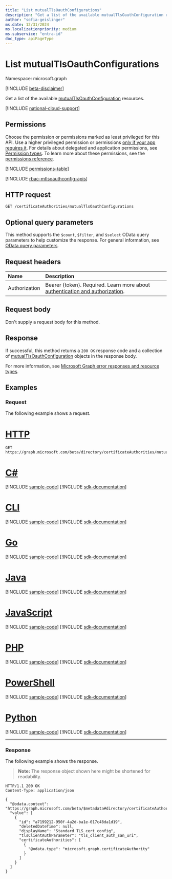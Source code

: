 ```yaml
---
title: "List mutualTlsOauthConfigurations"
description: "Get a list of the available mutualTlsOauthConfiguration resources."
author: "sofia-geislinger"
ms.date: 12/31/2024
ms.localizationpriority: medium
ms.subservice: "entra-id"
doc_type: apiPageType
---
```


# List mutualTlsOauthConfigurations

Namespace: microsoft.graph

[!INCLUDE [beta-disclaimer](../../includes/beta-disclaimer.md)]

Get a list of the available [mutualTlsOauthConfiguration](../resources/mutualtlsoauthconfiguration.md) resources.

[!INCLUDE [national-cloud-support](../../includes/global-only.md)]

## Permissions

Choose the permission or permissions marked as least privileged for this API. Use a higher privileged permission or permissions [only if your app requires it](/graph/permissions-overview#best-practices-for-using-microsoft-graph-permissions). For details about delegated and application permissions, see [Permission types](/graph/permissions-overview#permission-types). To learn more about these permissions, see the [permissions reference](/graph/permissions-reference).

<!-- {
  "blockType": "permissions",
  "name": "certificateauthoritypath-list-mutualtlsoauthconfigurations-permissions"
}
-->
[!INCLUDE [permissions-table](../includes/permissions/certificateauthoritypath-list-mutualtlsoauthconfigurations-permissions.md)]

[!INCLUDE [rbac-mtlsoauthconfig-apis](../includes/rbac-for-apis/rbac-mtlsoauthconfig-apis.md)]

## HTTP request

<!-- {
  "blockType": "ignored"
}
-->
``` http
GET /certificateAuthorities/mutualTlsOauthConfigurations
```

## Optional query parameters

This method supports the `$count`, `$filter`, and `$select` OData query parameters to help customize the response. For general information, see [OData query parameters](/graph/query-parameters).

## Request headers

|Name|Description|
|:---|:---|
|Authorization|Bearer {token}. Required. Learn more about [authentication and authorization](/graph/auth/auth-concepts).|

## Request body

Don't supply a request body for this method.

## Response

If successful, this method returns a `200 OK` response code and a collection of [mutualTlsOauthConfiguration](../resources/mutualtlsoauthconfiguration.md) objects in the response body.

For more information, see [Microsoft Graph error responses and resource types](/graph/errors).

## Examples

### Request

The following example shows a request.
# [HTTP](#tab/http)
<!-- {
  "blockType": "request",
  "name": "certificateauthoritypath-list-mutualtlsoauthconfigurations-permissions"
}
-->

```msgraph-interactive
GET https://graph.microsoft.com/beta/directory/certificateAuthorities/mutualTlsOauthConfigurations
```

# [C#](#tab/csharp)
[!INCLUDE [sample-code](../includes/snippets/csharp/certificateauthoritypath-list-mutualtlsoauthconfigurations-permissions-csharp-snippets.md)]
[!INCLUDE [sdk-documentation](../includes/snippets/snippets-sdk-documentation-link.md)]

# [CLI](#tab/cli)
[!INCLUDE [sample-code](../includes/snippets/cli/certificateauthoritypath-list-mutualtlsoauthconfigurations-permissions-cli-snippets.md)]
[!INCLUDE [sdk-documentation](../includes/snippets/snippets-sdk-documentation-link.md)]

# [Go](#tab/go)
[!INCLUDE [sample-code](../includes/snippets/go/certificateauthoritypath-list-mutualtlsoauthconfigurations-permissions-go-snippets.md)]
[!INCLUDE [sdk-documentation](../includes/snippets/snippets-sdk-documentation-link.md)]

# [Java](#tab/java)
[!INCLUDE [sample-code](../includes/snippets/java/certificateauthoritypath-list-mutualtlsoauthconfigurations-permissions-java-snippets.md)]
[!INCLUDE [sdk-documentation](../includes/snippets/snippets-sdk-documentation-link.md)]

# [JavaScript](#tab/javascript)
[!INCLUDE [sample-code](../includes/snippets/javascript/certificateauthoritypath-list-mutualtlsoauthconfigurations-permissions-javascript-snippets.md)]
[!INCLUDE [sdk-documentation](../includes/snippets/snippets-sdk-documentation-link.md)]

# [PHP](#tab/php)
[!INCLUDE [sample-code](../includes/snippets/php/certificateauthoritypath-list-mutualtlsoauthconfigurations-permissions-php-snippets.md)]
[!INCLUDE [sdk-documentation](../includes/snippets/snippets-sdk-documentation-link.md)]

# [PowerShell](#tab/powershell)
[!INCLUDE [sample-code](../includes/snippets/powershell/certificateauthoritypath-list-mutualtlsoauthconfigurations-permissions-powershell-snippets.md)]
[!INCLUDE [sdk-documentation](../includes/snippets/snippets-sdk-documentation-link.md)]

# [Python](#tab/python)
[!INCLUDE [sample-code](../includes/snippets/python/certificateauthoritypath-list-mutualtlsoauthconfigurations-permissions-python-snippets.md)]
[!INCLUDE [sdk-documentation](../includes/snippets/snippets-sdk-documentation-link.md)]

---

### Response

The following example shows the response.
>**Note:** The response object shown here might be shortened for readability.
<!-- {
  "blockType": "response",
  "truncated": true,
  "@odata.type": "Collection(microsoft.graph.mutualTlsOauthConfiguration)"
}
-->
``` http
HTTP/1.1 200 OK
Content-Type: application/json

{
  "@odata.context": "https://graph.microsoft.com/beta/$metadata#directory/certificateAuthorities/mutualTlsOauthConfigurations",
  "value": [
    {
      "id": "a7199212-950f-4a2d-ba1e-017c48da1d19",
      "deletedDateTime": null,
      "displayName": "Standard TLS cert config",
      "tlsClientAuthParameter": "tls_client_auth_san_uri",
      "certificateAuthorities": [
        {
          "@odata.type": "microsoft.graph.certificateAuthority"
        }
      ]
    }
  ]
}
```

